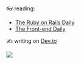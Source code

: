 👓 reading:
- <a href="https://app.mailbrew.com/TheVanHolder/daily-ruby-on-rails-feed-jJhaGADqdv1r">The Ruby on Rails Daily</a> 
- <a href="https://app.mailbrew.com/TheVanHolder/the-frontend-daily-feWJESTRhD00">The Front-end Daily</a> 

✍️ writing on [Dev.to](https://dev.to/thomasvanholder)

<img src="https://github-readme-stats.vercel.app/api/top-langs/?username=thomasvanholder">


